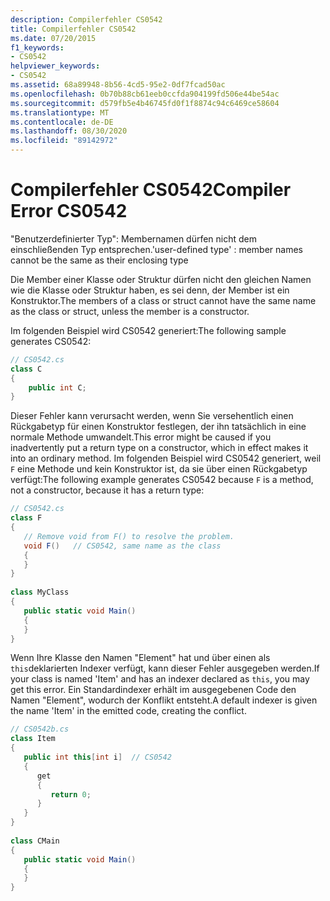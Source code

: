 ```yaml
---
description: Compilerfehler CS0542
title: Compilerfehler CS0542
ms.date: 07/20/2015
f1_keywords:
- CS0542
helpviewer_keywords:
- CS0542
ms.assetid: 68a89948-8b56-4cd5-95e2-0df7fcad50ac
ms.openlocfilehash: 0b70b88cb61eeb0ccfda904199fd506e44be54ac
ms.sourcegitcommit: d579fb5e4b46745fd0f1f8874c94c6469ce58604
ms.translationtype: MT
ms.contentlocale: de-DE
ms.lasthandoff: 08/30/2020
ms.locfileid: "89142972"
---
```

# <a name="compiler-error-cs0542"></a><span data-ttu-id="b0169-103">Compilerfehler CS0542</span><span class="sxs-lookup"><span data-stu-id="b0169-103">Compiler Error CS0542</span></span>
<span data-ttu-id="b0169-104">"Benutzerdefinierter Typ": Membernamen dürfen nicht dem einschließenden Typ entsprechen.</span><span class="sxs-lookup"><span data-stu-id="b0169-104">'user-defined type' : member names cannot be the same as their enclosing type</span></span>  
  
 <span data-ttu-id="b0169-105">Die Member einer Klasse oder Struktur dürfen nicht den gleichen Namen wie die Klasse oder Struktur haben, es sei denn, der Member ist ein Konstruktor.</span><span class="sxs-lookup"><span data-stu-id="b0169-105">The members of a class or struct cannot have the same name as the class or struct, unless the member is a constructor.</span></span>  
  
 <span data-ttu-id="b0169-106">Im folgenden Beispiel wird CS0542 generiert:</span><span class="sxs-lookup"><span data-stu-id="b0169-106">The following sample generates CS0542:</span></span>  
  
```csharp  
// CS0542.cs  
class C  
{  
    public int C;  
}  
```  
  
 <span data-ttu-id="b0169-107">Dieser Fehler kann verursacht werden, wenn Sie versehentlich einen Rückgabetyp für einen Konstruktor festlegen, der ihn tatsächlich in eine normale Methode umwandelt.</span><span class="sxs-lookup"><span data-stu-id="b0169-107">This error might be caused if you inadvertently put a return type on a constructor, which in effect makes it into an ordinary method.</span></span> <span data-ttu-id="b0169-108">Im folgenden Beispiel wird CS0542 generiert, weil `F` eine Methode und kein Konstruktor ist, da sie über einen Rückgabetyp verfügt:</span><span class="sxs-lookup"><span data-stu-id="b0169-108">The following example generates CS0542 because `F` is a method, not a constructor, because it has a return type:</span></span>  
  
```csharp  
// CS0542.cs  
class F  
{  
   // Remove void from F() to resolve the problem.  
   void F()   // CS0542, same name as the class  
   {  
   }  
}  
  
class MyClass  
{  
   public static void Main()  
   {  
   }  
}  
```  
  
 <span data-ttu-id="b0169-109">Wenn Ihre Klasse den Namen "Element" hat und über einen als `this`deklarierten Indexer verfügt, kann dieser Fehler ausgegeben werden.</span><span class="sxs-lookup"><span data-stu-id="b0169-109">If your class is named 'Item' and has an indexer declared as `this`, you may get this error.</span></span> <span data-ttu-id="b0169-110">Ein Standardindexer erhält im ausgegebenen Code den Namen "Element", wodurch der Konflikt entsteht.</span><span class="sxs-lookup"><span data-stu-id="b0169-110">A default indexer is given the name 'Item' in the emitted code, creating the conflict.</span></span>  
  
```csharp  
// CS0542b.cs  
class Item  
{  
   public int this[int i]  // CS0542  
   {  
      get  
      {  
         return 0;  
      }  
   }  
}  
  
class CMain  
{  
   public static void Main()  
   {  
   }  
}  
```
